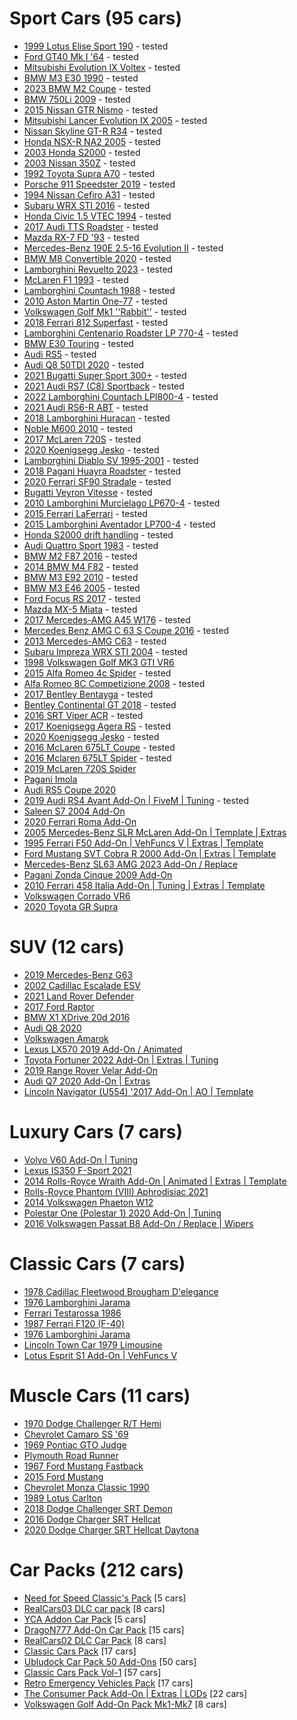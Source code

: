 <!-- Example:
  - [Mod name](link-to-mod)corrado
-->


# Sport Cars (95 cars)

- [1999 Lotus Elise Sport 190](https://www.gta5-mods.com/vehicles/1999-lotus-elise-sport-190-add-on-extras-template-lods-vehfuncs-cipherog) - tested 
- [Ford GT40 Mk I '64](https://www.gta5-mods.com/vehicles/ford-gt40-mk-i-64-add-on-template-extras) - tested
- [Mitsubishi Evolution IX Voltex](https://www.gta5-mods.com/vehicles/mitsubishi-evolution-ix-voltex-add-on-fivem-extras-template) - tested
- [BMW M3 E30 1990](https://www.gta5-mods.com/vehicles/bmw-m3-e30-1990-add-on-tuning-template) - tested
- [2023 BMW M2 Coupe](https://www.gta5-mods.com/vehicles/2023-bmw-m2-coupe-addon-fivem) - tested
- [BMW 750Li 2009](https://www.gta5-mods.com/vehicles/bmw-750li-2009) - tested
- [2015 Nissan GTR Nismo](https://www.gta5-mods.com/vehicles/2015-nissan-gtr-nismo-yca-y97y) - tested
- [Mitsubishi Lancer Evolution IX 2005](https://www.gta5-mods.com/vehicles/mitsubishi-lancer-evolution-ix-2005-add-on-tuning-template-fivem-rhd) - tested
- [Nissan Skyline GT-R R34](https://www.gta5-mods.com/vehicles/nissan-skyline) - tested
- [Honda NSX-R NA2 2005](https://www.gta5-mods.com/vehicles/honda-nsx-r-na2-2005-add-on-tuning-template-fivem-rhd) - tested
- [2003 Honda S2000](https://www.gta5-mods.com/vehicles/2003-honda-s2000-add-on-vehfuncs-v-tuning-template) - tested
- [2003 Nissan 350Z](https://www.gta5-mods.com/vehicles/2003-nissan-350z-add-on-tuning-template) - tested
- [1992 Toyota Supra A70](https://www.gta5-mods.com/vehicles/1992-toyota-supra-a70-addon-tuning-template) - tested
- [Porsche 911 Speedster 2019](https://www.gta5-mods.com/vehicles/porsche-911-speedster-2019-add-on) - tested
- [1994 Nissan Cefiro A31](https://www.gta5-mods.com/vehicles/1994-nissan-cefiro-a31-add-on-fivem-tuning-templates-unlocked) - tested
- [Subaru WRX STI 2016](https://www.gta5-mods.com/vehicles/subaru-wrx-sti-2016-add-on-livery-tuning-extras) - tested
- [Honda Civic 1.5 VTEC 1994](https://www.gta5-mods.com/vehicles/honda-civic-1-5-vtec-1994-add-on) - tested
- [2017 Audi TTS Roadster](https://www.gta5-mods.com/vehicles/2017-audi-tts-roadster-animated-roof-add-on-template) - tested
- [Mazda RX-7 FD '93](https://www.gta5-mods.com/vehicles/mazda-rx-7-fd-93-add-on-tuning-template) - tested
- [Mercedes-Benz 190E 2.5-16 Evolution II](https://www.gta5-mods.com/vehicles/mercedes-benz-190e-2-5-16-evolution-ii) - tested
- [BMW M8 Convertible 2020](https://www.gta5-mods.com/vehicles/bmw-m8-convetirbe-2020-add-on-replace) - tested
- [Lamborghini Revuelto 2023](https://www.gta5-mods.com/vehicles/lamborghini-revuelto-2023-add-on-replace) - tested
- [McLaren F1 1993](https://www.gta5-mods.com/vehicles/mclaren-f1-1993-add-on-template-extras) - tested
- [Lamborghini Countach 1988](https://www.gta5-mods.com/vehicles/lamborghini-countach-1988-add-on-template-extras) - tested
- [2010 Aston Martin One-77](https://www.gta5-mods.com/vehicles/2010-aston-martin-one-77-add-on-template) - tested
- [Volkswagen Golf Mk1 ''Rabbit''](https://www.gta5-mods.com/vehicles/volskwagen-golf-mk1-rabitt-addon-replace) - tested
- [2018 Ferrari 812 Superfast](https://www.gta5-mods.com/vehicles/ferrari-812-superfast) - tested
- [Lamborghini Centenario Roadster LP 770-4](https://www.gta5-mods.com/vehicles/lamborghini-centenario-roadster) - tested
- [BMW E30 Touring](https://www.gta5-mods.com/vehicles/bmw-e30-touring) - tested
- [Audi RS5](https://www.gta5-mods.com/vehicles/audi-rs5-adon-fivem) - tested
- [Audi Q8 50TDI 2020](https://www.gta5-mods.com/vehicles/audi-q8-50tdi-2020-add-on-fivem) - tested
- [2021 Bugatti Super Sport 300+](https://www.gta5-mods.com/vehicles/2021-bugatti-supersport-300-add-on) - tested
- [2021 Audi RS7 (C8) Sportback](https://www.gta5-mods.com/vehicles/2021-audi-rs7-c8-sportback) - tested
- [2022 Lamborghini Countach LPI800-4](https://www.gta5-mods.com/vehicles/2022-lamborghini-countach-lpi800-4-add-on-vehfuncs-v) - tested
- [2021 Audi RS6-R ABT](https://www.gta5-mods.com/vehicles/2021-audi-rs6-r-abt) - tested
- [2018 Lamborghini Huracan](https://www.gta5-mods.com/vehicles/2018-lamborghini-huracan-performante-add-on-replace) - tested
- [Noble M600 2010](https://www.gta5-mods.com/vehicles/noble-m600-2010-add-on-animated-template-tuning) - tested
- [2017 McLaren 720S](https://www.gta5-mods.com/vehicles/2017-mclaren-720s-add-on-tuning-hq) - tested
- [2020 Koenigsegg Jesko](https://www.gta5-mods.com/vehicles/2020-koenigsegg-jesko-add-on-engine) - tested
- [Lamborghini Diablo SV 1995-2001](https://www.gta5-mods.com/vehicles/lamborghini-diablo-sv-1995-2001-add-on-template-extras) - tested
- [2018 Pagani Huayra Roadster](https://www.gta5-mods.com/vehicles/2018-pagani-huayra-roadster-aero-flaps-add-on) - tested
- [2020 Ferrari SF90 Stradale](https://www.gta5-mods.com/vehicles/2020-ferrari-sf90-stradale-add-on-lods-template) - tested
- [Bugatti Veyron Vitesse](https://www.gta5-mods.com/vehicles/bugatti-veyron-vitesse-add-on-autospoiler-tuning-wheels-extras-template) - tested
- [2010 Lamborghini Murcielago LP670-4](https://www.gta5-mods.com/vehicles/2010-lamborghini-murcielago-lp670-4) - tested
- [2015 Ferrari LaFerrari](https://www.gta5-mods.com/vehicles/2015-ferrari-laferrari-hq-autospoiler) - tested
- [2015 Lamborghini Aventador LP700-4](https://www.gta5-mods.com/vehicles/2015-lamborghini-aventador-lp700-4-stock-interior-color-hq-animated-engine-livery-tunable-autospoiler) - tested
- [Honda S2000 drift handling](https://www.gta5-mods.com/vehicles/honda-s2000-tunable) - tested
- [Audi Quattro Sport 1983](https://pt.gta5-mods.com/vehicles/audi-quattro-sport-83-lods-template-add-on-tuning) - tested
- [BMW M2 F87 2016](https://pt.gta5-mods.com/vehicles/bmw-m2-f22-2016-add-on-tuning) - tested
- [2014 BMW M4 F82](https://pt.gta5-mods.com/vehicles/2014-bmw-m4-f82-varis-kit) - tested
- [BMW M3 E92 2010](https://pt.gta5-mods.com/vehicles/bmw-m3-e92-2010-v1-0) - tested
- [BMW M3 E46 2005](https://pt.gta5-mods.com/vehicles/bmw-m3-e46-2005) - tested
- [Ford Focus RS 2017](https://pt.gta5-mods.com/vehicles/ford-focus-rs-2017-add-on-replace-tuning-template-multi-livery) - tested
- [Mazda MX-5 Miata](https://pt.gta5-mods.com/vehicles/1994-mazda-mx-5-miata-na6c) - tested
- [2017 Mercedes-AMG A45 W176](https://pt.gta5-mods.com/vehicles/mercedes-amg-a45-2017) - tested
- [Mercedes Benz AMG C 63 S Coupe 2016](https://pt.gta5-mods.com/vehicles/mercedes-benz-amg-c-63-s-coupe-2016-1-0) - tested
- [2013 Mercedes-AMG C63](https://pt.gta5-mods.com/vehicles/2013-mercedes-amg-c63-w204-facelift-add-on-black-series-brabus-tuning) - tested
- [Subaru Impreza WRX STI 2004](https://pt.gta5-mods.com/vehicles/subaru-impreza-wrx-sti-2004-add-on-tuning) - tested
- [1998 Volkswagen Golf MK3 GTI VR6](https://pt.gta5-mods.com/vehicles/1998-volkswagen-golf-mk3-gti-vr6-add-on)
- [2015 Alfa Romeo 4c Spider](https://www.gta5-mods.com/vehicles/2015-alfa-romeo-4c-spider-add-on) - tested
- [Alfa Romeo 8C Competizione 2008](https://www.gta5-mods.com/vehicles/alfa-romeo-8c-competizione-2008-add-on-lods-extras-template) - tested
- [2017 Bentley Bentayga](https://www.gta5-mods.com/vehicles/2017-bentley-bentayga-add-on-tuning-analog-digital-dials) - tested
- [Bentley Continental GT 2018](https://www.gta5-mods.com/vehicles/bentley-continental-gt-2018-1-0-replace-addon) - tested
- [2016 SRT Viper ACR](https://www.gta5-mods.com/vehicles/2014-srt-viper-t-a) - tested
- [2017 Koenigsegg Agera RS](https://www.gta5-mods.com/vehicles/2017-koenigsegg-agera-rs-add-on) - tested
- [2020 Koenigsegg Jesko](https://www.gta5-mods.com/vehicles/2020-koenigsegg-jesko-add-on-engine) - tested
- [2016 McLaren 675LT Coupe](https://www.gta5-mods.com/vehicles/2016-mclaren-675lt-coupe-zen-imogen-zenzoit-ngr_ardiansyah) - tested
- [2016 Mclaren 675LT Spider](https://www.gta5-mods.com/vehicles/2016-mclaren-675lt-spider-automatic-convertible) - tested
- [2019 McLaren 720S Spider](https://www.gta5-mods.com/vehicles/2019-mclaren-720s-spider-add-on-fivem-tuning)
- [Pagani Imola](https://www.gta5-mods.com/vehicles/pagani-imola-add-on-tuning)
- [Audi RS5 Coupe 2020](https://www.gta5-mods.com/vehicles/audi-rs5-coupe-20)
- [2019 Audi RS4 Avant Add-On | FiveM | Tuning](https://www.gta5-mods.com/vehicles/2019-audi-rs4-avant-add-on-tuning-dmtrs) - tested
- [Saleen S7 2004 Add-On](https://www.gta5-mods.com/vehicles/saleen-s7-2004-add-on)
- [2020 Ferrari Roma Add-On](https://www.gta5-mods.com/vehicles/2020-ferrari-roma-add-on-harsoul-mods)
- [2005 Mercedes-Benz SLR McLaren Add-On | Template | Extras](https://www.gta5-mods.com/vehicles/2005-mercedes-benz-slr-mclaren-add-on-template-extras)
- [1995 Ferrari F50 Add-On | VehFuncs V | Extras | Template](https://www.gta5-mods.com/vehicles/ferrari-f50-95-add-on-extras-template)
- [Ford Mustang SVT Cobra R 2000 Add-On | Extras | Template](https://www.gta5-mods.com/vehicles/ford-mustang-svt-cobra-r-2000-add-on-extras-template)
- [Mercedes-Benz SL63 AMG 2023 Add-On / Replace](https://www.gta5-mods.com/vehicles/mercedes-sl63-amg-2023-add-on-replace)
- [Pagani Zonda Cinque 2009 Add-On](https://www.gta5-mods.com/vehicles/pagani-zonda-cinque-09-m-add-on-engine)
- [2010 Ferrari 458 Italia Add-On | Tuning | Extras | Template](https://www.gta5-mods.com/vehicles/2010-ferrari-458-italia-add-on-tuning-extras-template)
- [Volkswagen Corrado VR6](https://www.gta5-mods.com/vehicles/volkswagen-corrado-vr6)
- [2020 Toyota GR Supra](https://www.gta5-mods.com/vehicles/2020-toyota-gr-supra-add-on-tuning-template)

# SUV (12 cars)

- [2019 Mercedes-Benz G63](https://www.gta5-mods.com/vehicles/2019-mercedes-benz-g63-addon-replace)
- [2002 Cadillac Escalade ESV](https://www.gta5-mods.com/vehicles/2002-cadillac-escalade-esv-add-on)
- [2021 Land Rover Defender](https://www.gta5-mods.com/vehicles/2021-land-rover-defender-addon-replace-dials-lods) 
- [2017 Ford Raptor](https://www.gta5-mods.com/vehicles/2017-ford-raptor-hq-rigged-suspension-multi-dirt-animated-engine-tuning)
- [BMW X1 XDrive 20d 2016](https://www.gta5-mods.com/vehicles/bmw-x1-sdrive-20d-2016)
- [Audi Q8 2020](https://www.gta5-mods.com/vehicles/audi-q8-2020)
- [Volkswagen Amarok](https://www.gta5-mods.com/vehicles/volkswagen-amarok-add-on-replace-fivem-dev)
- [Lexus LX570 2019 Add-On / Animated](https://www.gta5-mods.com/vehicles/lexus-lx570-2019-add-on-animated)
- [Toyota Fortuner 2022 Add-On | Extras | Tuning](https://www.gta5-mods.com/vehicles/toyota-fortuner-2022-add-on-tuning-extras-death-assassin-mods)
- [2019 Range Rover Velar Add-On](https://www.gta5-mods.com/vehicles/2018-range-rover-velar)
- [Audi Q7 2020 Add-On | Extras](https://www.gta5-mods.com/vehicles/audi-q7-2020)
- [Lincoln Navigator (U554) '2017 Add-On | AO | Template](https://www.gta5-mods.com/vehicles/lincoln-navigator-u554-2017-add-on-ao-template)

# Luxury Cars (7 cars)

- [Volvo V60 Add-On | Tuning](https://www.gta5-mods.com/vehicles/volvo-v60-add-on-tuning-fivem)
- [Lexus IS350 F-Sport 2021](https://www.gta5-mods.com/vehicles/2021-lexus-is350-f-sport-fivem-addon)
- [2014 Rolls-Royce Wraith Add-On | Animated | Extras | Template](https://www.gta5-mods.com/vehicles/2014-rolls-royce-wraith-add-on-animated-extras-template)
- [Rolls-Royce Phantom (VIII) Aphrodisiac 2021](https://www.gta5-mods.com/vehicles/rolls-royce-phantom-viii-aphrodisiac-2021-add-on-v1-0)
- [2014 Volkswagen Phaeton W12](https://www.gta5-mods.com/vehicles/2014-volkswagen-phaeton-w12)
- [Polestar One (Polestar 1) 2020 Add-On | Tuning](https://www.gta5-mods.com/vehicles/polestar-one-polestar-1-2020-tuning)
- [2016 Volkswagen Passat B8 Add-On / Replace | Wipers](https://www.gta5-mods.com/vehicles/2016-volkswagen-passat-b8-add-on)

# Classic Cars (7 cars)

- [1978 Cadillac Fleetwood Brougham D'elegance](https://www.gta5-mods.com/vehicles/1978-cadillac-fleetwood-brougham-d-elegance-add-on-tuning-wheels-template)
- [1976 Lamborghini Jarama](https://www.gta5-mods.com/vehicles/lamborghini-jarama-76-add-on-animated-lights-extras-dirt)
- [Ferrari Testarossa 1986](https://www.gta5-mods.com/vehicles/ferrari-testarossa-1986-add-on)
- [1987 Ferrari F120 (F-40)](https://www.gta5-mods.com/vehicles/1987-ferrari-f120-f-40-eu-spec-hq-lods-animations)
- [1976 Lamborghini Jarama](https://www.gta5-mods.com/vehicles/lamborghini-jarama-76-add-on-animated-lights-extras-dirt)
- [Lincoln Town Car 1979 Limousine](https://www.gta5-mods.com/vehicles/lincoln-town-car-1979-limousine-add-on)
- [Lotus Esprit S1 Add-On | VehFuncs V](https://www.gta5-mods.com/vehicles/lotus-esprit-s1-add-on-vehfuncs-v)

# Muscle Cars (11 cars)

- [1970 Dodge Challenger R/T Hemi](https://www.gta5-mods.com/vehicles/1970-dodge-challenger-r-t-hemi-add-on-tuning-template)
- [Chevrolet Camaro SS '69](https://www.gta5-mods.com/vehicles/chevrolet-camaro-ss-69-add-on-extras-tuning-template)
- [1969 Pontiac GTO Judge](https://www.gta5-mods.com/vehicles/1969-pontiac-gto-judge-add-on-template)
- [Plymouth Road Runner](https://www.gta5-mods.com/vehicles/plymouth-road-runner-from-fast-and-furious-7-add-on-vehfuncs-v)
- [1967 Ford Mustang Fastback](https://www.gta5-mods.com/vehicles/1967-ford-mustang-fastback-add-on)
- [2015 Ford Mustang](https://www.gta5-mods.com/vehicles/2015-ford-mustang-hq-wbody-kit-shelbykit-animated)
- [Chevrolet Monza Classic 1990](https://pt.gta5-mods.com/vehicles/chevrolet-monza-sl-e-1990)
- [1989 Lotus Carlton](https://www.gta5-mods.com/vehicles/dtd-1989-lotus-carlton-add-on)
- [2018 Dodge Challenger SRT Demon](https://www.gta5-mods.com/vehicles/2018-dodge-challenger-srt-demon-libertywalk-add-on)
- [2016 Dodge Charger SRT Hellcat](https://www.gta5-mods.com/vehicles/2016-dodge-charger-srt-hellcat-add-on-replace-animated-template-analog-digital-dials)
- [2020 Dodge Charger SRT Hellcat Daytona](https://www.gta5-mods.com/vehicles/2020-dodge-charger-srt-hellcat-daytona-50th-anniversary-edition-add-on)

# Car Packs (212 cars)

- [Need for Speed Classic's Pack](https://www.gta5-mods.com/vehicles/need-for-speed-classic-s-pack-addon-tuning-devildexter23) [5 cars]
- [RealCars03 DLC car pack](https://www.gta5-mods.com/vehicles/realcars03-dlc-from-gtav-mods-as-new-addon) [8 cars]
- [YCA Addon Car Pack](https://www.gtainside.com/en/gta5/cars/79003-yca-addon-car-pack-2013-camaro-zl1/) [5 cars]
- [DragoN777 Add-On Car Pack](https://www.gta5-mods.com/vehicles/dragon777-add-on-car-pack) [15 cars]
- [RealCars02 DLC Car Pack](https://www.gta5-mods.com/vehicles/realcars02-dlc-car-pack-from-gta5-mods-new-addon) [8 cars]
- [Classic Cars Pack](https://www.gta5-mods.com/vehicles/classic-cars-pack-vol-2) [17 cars]
- [Ubludock Car Pack 50 Add-Ons](https://www.gta5-mods.com/vehicles/ubludock-vehicles-pack-add-on) [50 cars]
- [Classic Cars Pack Vol-1](https://www.gta5-mods.com/vehicles/greenaid-s-classic-cars-pack-add-on) [57 cars]
- [Retro Emergency Vehicles Pack](https://www.gta5-mods.com/vehicles/lore-friendly-retro-emergency-vehicles-pack) [17 cars]
- [The Consumer Pack Add-On | Extras | LODs](https://www.gta5-mods.com/vehicles/the-consumer-pack-add-on-extras-lods) [22 cars]
- [Volkswagen Golf Add-On Pack Mk1-Mk7](https://www.gta5-mods.com/vehicles/vw-golf-add-on-pack) [8 cars]
